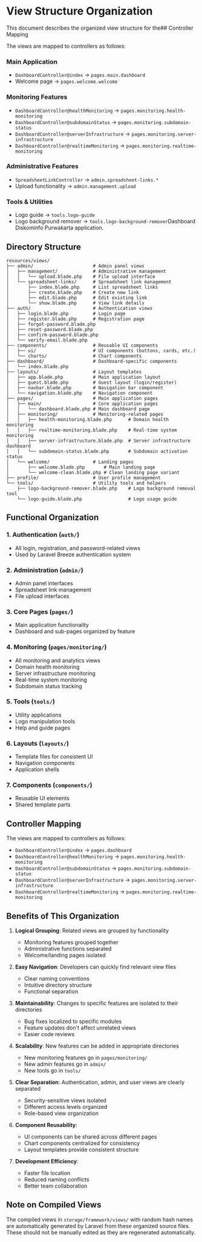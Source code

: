 # View Structure Organization

This document describes the organized view structure for the## Controller Mapping

The views are mapped to controllers as follows:

### Main Application

-   `DashboardController@index` → `pages.main.dashboard`
-   Welcome page → `pages.welcome.welcome`

### Monitoring Features

-   `DashboardController@healthMonitoring` → `pages.monitoring.health-monitoring`
-   `DashboardController@subdomainStatus` → `pages.monitoring.subdomain-status`
-   `DashboardController@serverInfrastructure` → `pages.monitoring.server-infrastructure`
-   `DashboardController@realtimeMonitoring` → `pages.monitoring.realtime-monitoring`

### Administrative Features

-   `SpreadsheetLinkController` → `admin.spreadsheet-links.*`
-   Upload functionality → `admin.management.upload`

### Tools & Utilities

-   Logo guide → `tools.logo-guide`
-   Logo background remover → `tools.logo-background-remover`Dashboard Diskominfo Purwakarta application.

## Directory Structure

```
resources/views/
├── admin/                      # Admin panel views
│   ├── management/             # Administrative management
│   │   └── upload.blade.php    # File upload interface
│   └── spreadsheet-links/      # Spreadsheet link management
│       ├── index.blade.php     # List spreadsheet links
│       ├── create.blade.php    # Create new link
│       ├── edit.blade.php      # Edit existing link
│       └── show.blade.php      # View link details
├── auth/                       # Authentication views
│   ├── login.blade.php         # Login page
│   ├── register.blade.php      # Registration page
│   ├── forgot-password.blade.php
│   ├── reset-password.blade.php
│   ├── confirm-password.blade.php
│   └── verify-email.blade.php
├── components/                 # Reusable UI components
│   ├── ui/                     # UI components (buttons, cards, etc.)
│   └── charts/                 # Chart components
├── dashboard/                  # Dashboard-specific components
│   └── index.blade.php
├── layouts/                    # Layout templates
│   ├── app.blade.php           # Main application layout
│   ├── guest.blade.php         # Guest layout (login/register)
│   ├── navbar.blade.php        # Navigation bar component
│   └── navigation.blade.php    # Navigation component
├── pages/                      # Main application pages
│   ├── main/                   # Core application pages
│   │   └── dashboard.blade.php # Main dashboard page
│   ├── monitoring/             # Monitoring-related pages
│   │   ├── health-monitoring.blade.php      # Domain health monitoring
│   │   ├── realtime-monitoring.blade.php    # Real-time system monitoring
│   │   ├── server-infrastructure.blade.php  # Server infrastructure dashboard
│   │   └── subdomain-status.blade.php       # Subdomain activation status
│   └── welcome/                # Landing pages
│       ├── welcome.blade.php       # Main landing page
│       └── welcome-clean.blade.php # Clean landing page variant
├── profile/                    # User profile management
└── tools/                      # Utility tools and helpers
    ├── logo-background-remover.blade.php    # Logo background removal tool
    └── logo-guide.blade.php                 # Logo usage guide
```

## Functional Organization

### 1. **Authentication (`auth/`)**

-   All login, registration, and password-related views
-   Used by Laravel Breeze authentication system

### 2. **Administration (`admin/`)**

-   Admin panel interfaces
-   Spreadsheet link management
-   File upload interfaces

### 3. **Core Pages (`pages/`)**

-   Main application functionality
-   Dashboard and sub-pages organized by feature

### 4. **Monitoring (`pages/monitoring/`)**

-   All monitoring and analytics views
-   Domain health monitoring
-   Server infrastructure monitoring
-   Real-time system monitoring
-   Subdomain status tracking

### 5. **Tools (`tools/`)**

-   Utility applications
-   Logo manipulation tools
-   Help and guide pages

### 6. **Layouts (`layouts/`)**

-   Template files for consistent UI
-   Navigation components
-   Application shells

### 7. **Components (`components/`)**

-   Reusable UI elements
-   Shared template parts

## Controller Mapping

The views are mapped to controllers as follows:

-   `DashboardController@index` → `pages.dashboard`
-   `DashboardController@healthMonitoring` → `pages.monitoring.health-monitoring`
-   `DashboardController@subdomainStatus` → `pages.monitoring.subdomain-status`
-   `DashboardController@serverInfrastructure` → `pages.monitoring.server-infrastructure`
-   `DashboardController@realtimeMonitoring` → `pages.monitoring.realtime-monitoring`

## Benefits of This Organization

1. **Logical Grouping**: Related views are grouped by functionality

    - Monitoring features grouped together
    - Administrative functions separated
    - Welcome/landing pages isolated

2. **Easy Navigation**: Developers can quickly find relevant view files

    - Clear naming conventions
    - Intuitive directory structure
    - Functional separation

3. **Maintainability**: Changes to specific features are isolated to their directories

    - Bug fixes localized to specific modules
    - Feature updates don't affect unrelated views
    - Easier code reviews

4. **Scalability**: New features can be added in appropriate directories

    - New monitoring features go in `pages/monitoring/`
    - New admin features go in `admin/`
    - New tools go in `tools/`

5. **Clear Separation**: Authentication, admin, and user views are clearly separated

    - Security-sensitive views isolated
    - Different access levels organized
    - Role-based view organization

6. **Component Reusability**:

    - UI components can be shared across different pages
    - Chart components centralized for consistency
    - Layout templates provide consistent structure

7. **Development Efficiency**:
    - Faster file location
    - Reduced naming conflicts
    - Better team collaboration

## Note on Compiled Views

The compiled views in `storage/framework/views/` with random hash names are automatically generated by Laravel from these organized source files. These should not be manually edited as they are regenerated automatically.
